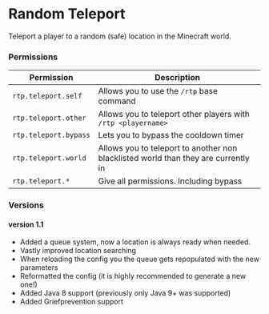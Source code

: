 # Random Teleport
Teleport a player to a random (safe) location in the Minecraft world.
### Permissions
|Permission|Description|
|----------|-------|
|``rtp.teleport.self``| Allows you to use the `/rtp` base command |
|``rtp.teleport.other``| Allows you to teleport other players with `/rtp <playername>`|
|``rtp.teleport.bypass``| Lets you to bypass the cooldown timer|
|``rtp.teleport.world``| Allows you to teleport to another non blacklisted world than they are currently in|
|``rtp.teleport.*``| Give all permissions. Including bypass|

### Versions

#### version 1.1
- Added a queue system, now a location is always ready when needed. 
- Vastly improved location searching
- When reloading the config you the queue gets repopulated with the new parameters
- Reformatted the config (it is highly recommended to generate a new one!)
- Added Java 8 support (previously only Java 9+ was supported)
- Added Griefprevention support